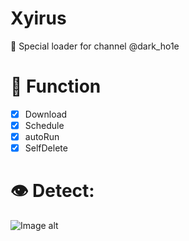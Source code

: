 # Xyirus
🚀 Special loader for channel @dark_ho1e

# 🔑 Function 
- [x] Download
- [X] Schedule
- [X] autoRun
- [X] SelfDelete

# 👁️ Detect:
![Image alt](https://github.com/K1ngSoul/Xyirus/blob/master/photo/21.PNG)
